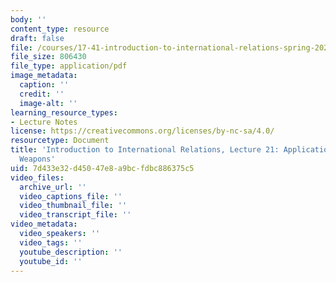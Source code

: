 ```yaml
---
body: ''
content_type: resource
draft: false
file: /courses/17-41-introduction-to-international-relations-spring-2023/mit17_41_s23_lec21.pdf
file_size: 806430
file_type: application/pdf
image_metadata:
  caption: ''
  credit: ''
  image-alt: ''
learning_resource_types:
- Lecture Notes
license: https://creativecommons.org/licenses/by-nc-sa/4.0/
resourcetype: Document
title: 'Introduction to International Relations, Lecture 21: Applications: Nuclear
  Weapons'
uid: 7d433e32-d450-47e8-a9bc-fdbc886375c5
video_files:
  archive_url: ''
  video_captions_file: ''
  video_thumbnail_file: ''
  video_transcript_file: ''
video_metadata:
  video_speakers: ''
  video_tags: ''
  youtube_description: ''
  youtube_id: ''
---
```

